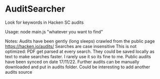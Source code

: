 # AuditSearcher
Look for keywords in Hacken SC audits

Usage:
node main.js "whatever you want to find"

Notes:
Audits have been gently (long sleeps) crawled from the public page https://hacken.io/audits/
Searches are case insensitive
This is not optimized: PDF get parsed at every search. They could be saved locally as text to make searches faster. I rarely use it so its fine to me.
Public audits have been synced on date 17/11/22. Further audits can be manually downloaded and put in audits folder.
Could be interesting to add another audits source
